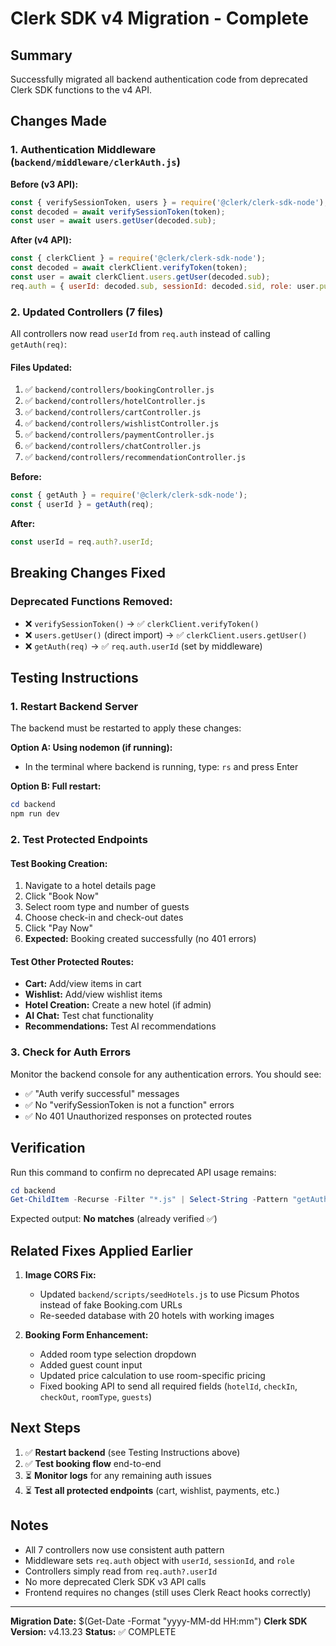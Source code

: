 # Clerk SDK v4 Migration - Complete

## Summary
Successfully migrated all backend authentication code from deprecated Clerk SDK functions to the v4 API.

## Changes Made

### 1. Authentication Middleware (`backend/middleware/clerkAuth.js`)
**Before (v3 API):**
```javascript
const { verifySessionToken, users } = require('@clerk/clerk-sdk-node');
const decoded = await verifySessionToken(token);
const user = await users.getUser(decoded.sub);
```

**After (v4 API):**
```javascript
const { clerkClient } = require('@clerk/clerk-sdk-node');
const decoded = await clerkClient.verifyToken(token);
const user = await clerkClient.users.getUser(decoded.sub);
req.auth = { userId: decoded.sub, sessionId: decoded.sid, role: user.publicMetadata?.role || 'user' };
```

### 2. Updated Controllers (7 files)
All controllers now read `userId` from `req.auth` instead of calling `getAuth(req)`:

#### Files Updated:
1. ✅ `backend/controllers/bookingController.js`
2. ✅ `backend/controllers/hotelController.js`
3. ✅ `backend/controllers/cartController.js`
4. ✅ `backend/controllers/wishlistController.js`
5. ✅ `backend/controllers/paymentController.js`
6. ✅ `backend/controllers/chatController.js`
7. ✅ `backend/controllers/recommendationController.js`

**Before:**
```javascript
const { getAuth } = require('@clerk/clerk-sdk-node');
const { userId } = getAuth(req);
```

**After:**
```javascript
const userId = req.auth?.userId;
```

## Breaking Changes Fixed

### Deprecated Functions Removed:
- ❌ `verifySessionToken()` → ✅ `clerkClient.verifyToken()`
- ❌ `users.getUser()` (direct import) → ✅ `clerkClient.users.getUser()`
- ❌ `getAuth(req)` → ✅ `req.auth.userId` (set by middleware)

## Testing Instructions

### 1. Restart Backend Server
The backend must be restarted to apply these changes:

**Option A: Using nodemon (if running):**
- In the terminal where backend is running, type: `rs` and press Enter

**Option B: Full restart:**
```powershell
cd backend
npm run dev
```

### 2. Test Protected Endpoints

#### Test Booking Creation:
1. Navigate to a hotel details page
2. Click "Book Now"
3. Select room type and number of guests
4. Choose check-in and check-out dates
5. Click "Pay Now"
6. **Expected:** Booking created successfully (no 401 errors)

#### Test Other Protected Routes:
- **Cart:** Add/view items in cart
- **Wishlist:** Add/view wishlist items
- **Hotel Creation:** Create a new hotel (if admin)
- **AI Chat:** Test chat functionality
- **Recommendations:** Test AI recommendations

### 3. Check for Auth Errors
Monitor the backend console for any authentication errors. You should see:
- ✅ "Auth verify successful" messages
- ✅ No "verifySessionToken is not a function" errors
- ✅ No 401 Unauthorized responses on protected routes

## Verification

Run this command to confirm no deprecated API usage remains:
```powershell
cd backend
Get-ChildItem -Recurse -Filter "*.js" | Select-String -Pattern "getAuth.*clerk"
```

Expected output: **No matches** (already verified ✅)

## Related Fixes Applied Earlier

1. **Image CORS Fix:**
   - Updated `backend/scripts/seedHotels.js` to use Picsum Photos instead of fake Booking.com URLs
   - Re-seeded database with 20 hotels with working images

2. **Booking Form Enhancement:**
   - Added room type selection dropdown
   - Added guest count input
   - Updated price calculation to use room-specific pricing
   - Fixed booking API to send all required fields (`hotelId`, `checkIn`, `checkOut`, `roomType`, `guests`)

## Next Steps

1. ✅ **Restart backend** (see Testing Instructions above)
2. ✅ **Test booking flow** end-to-end
3. ⏳ **Monitor logs** for any remaining auth issues
4. ⏳ **Test all protected endpoints** (cart, wishlist, payments, etc.)

## Notes

- All 7 controllers now use consistent auth pattern
- Middleware sets `req.auth` object with `userId`, `sessionId`, and `role`
- Controllers simply read from `req.auth?.userId`
- No more deprecated Clerk SDK v3 API calls
- Frontend requires no changes (still uses Clerk React hooks correctly)

---

**Migration Date:** $(Get-Date -Format "yyyy-MM-dd HH:mm")
**Clerk SDK Version:** v4.13.23
**Status:** ✅ COMPLETE
